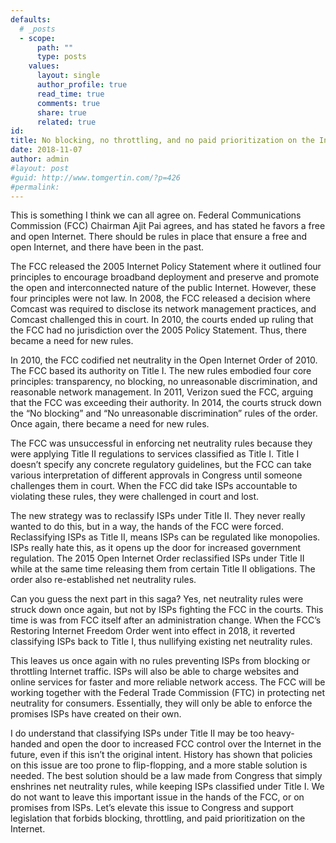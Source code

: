 ```yaml
---
defaults:
  # _posts
  - scope:
      path: ""
      type: posts
    values:
      layout: single
      author_profile: true
      read_time: true
      comments: true
      share: true
      related: true
id:
title: No blocking, no throttling, and no paid prioritization on the Internet
date: 2018-11-07
author: admin
#layout: post
#guid: http://www.tomgertin.com/?p=426
#permalink: 
---
```


This is something I think we can all agree on. Federal Communications Commission (FCC) Chairman Ajit Pai agrees, and has stated he favors a free and open Internet. There should be rules in place that ensure a free and open Internet, and there have been in the past. 

The FCC released the 2005 Internet Policy Statement where it outlined four principles to encourage broadband deployment and preserve and promote the open and interconnected nature of the public Internet. However, these four principles were not law. In 2008, the FCC released a decision where Comcast was required to disclose its network management practices, and Comcast challenged this in court. In 2010, the courts ended up ruling that the FCC had no jurisdiction over the 2005 Policy Statement.  Thus, there became a need for new rules.

In 2010, the FCC codified net neutrality in the Open Internet Order of 2010. The FCC based its authority on Title I. The new rules embodied four core principles: transparency, no blocking, no unreasonable discrimination, and reasonable network management.  In 2011, Verizon sued the FCC, arguing that the FCC was exceeding their authority. In 2014, the courts struck down the “No blocking” and “No unreasonable discrimination” rules of the order. Once again, there became a need for new rules.

The FCC was unsuccessful in enforcing net neutrality rules because they were applying Title II regulations to services classified as Title I. Title I doesn’t specify any concrete regulatory guidelines, but the FCC can take various interpretation of different approvals in Congress until someone challenges them in court. When the FCC did take ISPs accountable to violating these rules, they were challenged in court and lost. 

The new strategy was to reclassify ISPs under Title II. They never really wanted to do this, but in a way, the hands of the FCC were forced. Reclassifying ISPs as Title II, means ISPs can be regulated like monopolies. ISPs really hate this, as it opens up the door for increased government regulation. The 2015 Open Internet Order reclassified ISPs under Title II while at the same time releasing them from certain Title II obligations. The order also re-established net neutrality rules.

Can you guess the next part in this saga? Yes, net neutrality rules were struck down once again, but not by ISPs fighting the FCC in the courts. This time is was from FCC itself after an administration change. When the FCC’s Restoring Internet Freedom Order went into effect in 2018, it reverted classifying ISPs back to Title I, thus nullifying existing net neutrality rules.  

This leaves us once again with no rules preventing ISPs from blocking or throttling Internet traffic. ISPs will also be able to charge websites and online services for faster and more reliable network access. The FCC will be working together with the Federal Trade Commission (FTC) in protecting net neutrality for consumers. Essentially, they will only be able to enforce the promises ISPs have created on their own.  

I do understand that classifying ISPs under Title II may be too heavy-handed and open the door to increased FCC control over the Internet in the future, even if this isn’t the original intent. History has shown that policies on this issue are too prone to flip-flopping, and a more stable solution is needed. The best solution should be a law made from Congress that simply enshrines net neutrality rules, while keeping ISPs classified under Title I. We do not want to leave this important issue in the hands of the FCC, or on promises from ISPs. Let’s elevate this issue to Congress and support legislation that forbids blocking, throttling, and paid prioritization on the Internet. 

